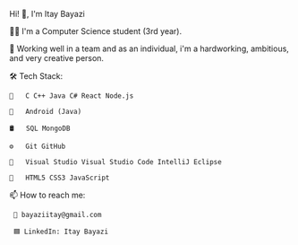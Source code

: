 Hi! 👋, I'm Itay Bayazi

 👨‍🎓 I'm a Computer Science student (3rd year).
   
 💪 Working well in a team and as an individual,
       i'm a hardworking, ambitious, and very creative person.
   
 


🛠  Tech Stack:

    🧰   C C++ Java C# React Node.js

    📲   Android (Java)

    🛢   SQL MongoDB

    ⚙️   Git GitHub

    🔧   Visual Studio Visual Studio Code IntelliJ Eclipse 

    🎨   HTML5 CSS3 JavaScript
    
📫 How to reach me: 

     📧 bayaziitay@gmail.com
       
     🟦 LinkedIn: Itay Bayazi

